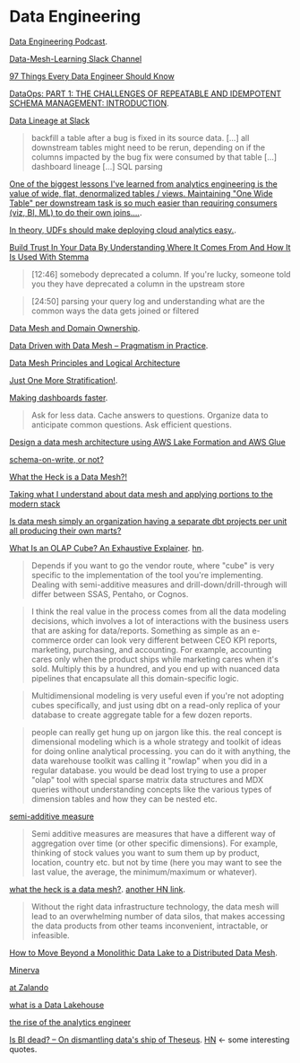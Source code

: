 # Data Engineering

[Data Engineering Podcast](https://www.dataengineeringpodcast.com/).

[Data-Mesh-Learning Slack Channel](https://launchpass.com/data-mesh-learning)

[97 Things Every Data Engineer Should Know](https://www.goodreads.com/book/show/56916802-97-things-every-data-engineer-should-know)

[DataOps: PART 1: THE CHALLENGES OF REPEATABLE AND IDEMPOTENT SCHEMA MANAGEMENT: INTRODUCTION](https://www.dataops.live/blog/the-challenges-of-repeatable-and-idempotent-schema-management-introduction).

[Data Lineage at Slack](https://slack.engineering/data-lineage-at-slack/)

> backfill a table after a bug is fixed in its source data. [...] all downstream tables might need to be rerun, depending on if the columns impacted by the bug fix were consumed by that table [...] dashboard lineage [...] SQL parsing

[One of the biggest lessons I've learned from analytics engineering is the value of wide, flat, denormalized tables / views. Maintaining "One Wide Table" per downstream task is so much easier than requiring consumers (viz, BI, ML) to do their own joins....](https://twitter.com/pbailis/status/1428801544367984645).

[In theory, UDFs should make deploying cloud analytics easy.](https://twitter.com/pbailis/status/1428458584040374280).

[Build Trust In Your Data By Understanding Where It Comes From And How It Is Used With Stemma](https://www.dataengineeringpodcast.com/stemma-data-discovery-episode-211/)

> [12:46] somebody deprecated a column. If you're lucky, someone told you they have deprecated a column in the upstream store

> [24:50] parsing your query log and understanding what are the common ways the data gets joined or filtered 

[Data Mesh and Domain Ownership](https://www.youtube.com/watch?v=GCNOOB9cFdU). 

[Data Driven with Data Mesh – Pragmatism in Practice](https://www.youtube.com/watch?v=e6lqj5PpxOs).

[Data Mesh Principles and Logical Architecture](https://martinfowler.com/articles/data-mesh-principles.html)

[Just One More Stratification!](https://greatexpectations.io/blog/one-more-stratification/).

[Making dashboards faster](https://www.metabase.com/learn/administration/making-dashboards-faster).

> Ask for less data.
> Cache answers to questions.
> Organize data to anticipate common questions.
> Ask efficient questions.

[Design a data mesh architecture using AWS Lake Formation and AWS Glue](https://aws.amazon.com/blogs/big-data/design-a-data-mesh-architecture-using-aws-lake-formation-and-aws-glue/)

[schema-on-write, or not?](https://news.ycombinator.com/item?id=28260328)

[What the Heck is a Data Mesh?!](https://cnr.sh/essays/what-the-heck-data-mesh)

[Taking what I understand about data mesh and applying portions to the modern stack](https://twitter.com/sethrosen/status/1425594775986659328)

[Is data mesh simply an organization having a separate dbt projects per unit all producing their own marts?](https://twitter.com/sethrosen/status/1425595435301883907)

[What Is an OLAP Cube? An Exhaustive Explainer](https://www.holistics.io/blog/what-is-an-olap-cube-an-exhaustive-explainer/). [hn](https://news.ycombinator.com/item?id=28401230).

> Depends if you want to go the vendor route, where "cube" is very specific to the implementation of the tool you're implementing. Dealing with semi-additive measures and drill-down/drill-through will differ between SSAS, Pentaho, or Cognos.

> I think the real value in the process comes from all the data modeling decisions, which involves a lot of interactions with the business users that are asking for data/reports. Something as simple as an e-commerce order can look very different between CEO KPI reports, marketing, purchasing, and accounting. For example, accounting cares only when the product ships while marketing cares when it's sold. Multiply this by a hundred, and you end up with nuanced data pipelines that encapsulate all this domain-specific logic.

> Multidimensional modeling is very useful even if you're not adopting cubes specifically, and just using dbt on a read-only replica of your database to create aggregate table for a few dozen reports.

> people can really get hung up on jargon like this. the real concept is dimensional modeling which is a whole strategy and toolkit of ideas for doing online analytical processing. you can do it with anything, the data warehouse toolkit was calling it "rowlap" when you did in a regular database. you would be dead lost trying to use a proper "olap" tool with special sparse matrix data structures and MDX queries without understanding concepts like the various types of dimension tables and how they can be nested etc.

[semi-additive measure](https://www.oraylis.de/blog/2012/semi-additive-measures-in-sql-server-standard-edition)

> Semi additive measures are measures that have a different way of aggregation over time (or other specific dimensions). For example, thinking of stock values you want to sum them up by product, location, country etc. but not by time (here you may want to see the last value, the average, the minimum/maximum or whatever).

[what the heck is a data mesh?](https://news.ycombinator.com/item?id=27999348). [another HN link](https://news.ycombinator.com/item?id=26581271).

> Without the right data infrastructure technology, the data mesh will lead to an overwhelming number of data silos, that makes accessing the data products from other teams inconvenient, intractable, or infeasible.

[How to Move Beyond a Monolithic Data Lake to a Distributed Data Mesh](https://martinfowler.com/articles/data-monolith-to-mesh.html).

[Minerva](https://medium.com/airbnb-engineering/airbnb-metric-computation-with-minerva-part-2-9afe6695b486)

[at Zalando](https://databricks.com/session_na20/data-mesh-in-practice-how-europes-leading-online-platform-for-fashion-goes-beyond-the-data-lake)

[what is a Data Lakehouse](https://www.snowflake.com/guides/what-data-lakehouse)

[the rise of the analytics engineer](https://twitter.com/pbailis/status/1436021624927494154)

[Is BI dead? – On dismantling data's ship of Theseus](https://news.ycombinator.com/item?id=28580298). [HN](https://news.ycombinator.com/item?id=28580298) <- some interesting quotes.


